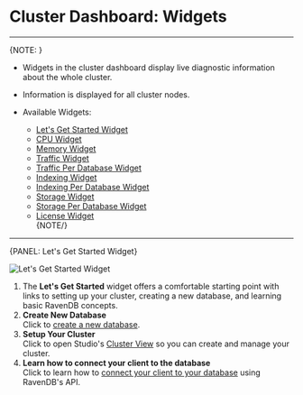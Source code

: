 ﻿# Cluster Dashboard: Widgets
---

{NOTE: }

* Widgets in the cluster dashboard display live diagnostic information about the whole cluster.  
* Information is displayed for all cluster nodes.  

* Available Widgets:  
  * [Let's Get Started Widget](../../../studio/cluster/cluster-dashboard/cluster-dashboard-widgets#let)  
  * [CPU Widget](../../../studio/cluster/cluster-dashboard/cluster-dashboard-widgets#cpu-widget)  
  * [Memory Widget](../../../studio/cluster/cluster-dashboard/cluster-dashboard-widgets#memory-widget)  
  * [Traffic Widget](../../../studio/cluster/cluster-dashboard/cluster-dashboard-widgets#traffic-widget)  
  * [Traffic Per Database Widget](../../../studio/cluster/cluster-dashboard/cluster-dashboard-widgets#traffic-per-database-widget)  
  * [Indexing Widget](../../../studio/cluster/cluster-dashboard/cluster-dashboard-widgets#indexing-widget)  
  * [Indexing Per Database Widget](../../../studio/cluster/cluster-dashboard/cluster-dashboard-widgets#indexing-per-database-widget)  
  * [Storage Widget](../../../studio/cluster/cluster-dashboard/cluster-dashboard-widgets#storage-widget)  
  * [Storage Per Database Widget](../../../studio/cluster/cluster-dashboard/cluster-dashboard-widgets#storage-per-database-widget)  
  * [License Widget](../../../studio/cluster/cluster-dashboard/cluster-dashboard-widgets#license-widget)  
{NOTE/}

---

{PANEL: Let's Get Started Widget}

![Let's Get Started Widget](images/cluster-dashboard-09-lets-get-started-widget.png "Let's Get Started Widget")

1. The **Let's Get Started** widget offers a comfortable starting point with links 
   to setting up your cluster, creating a new database, and learning basic RavenDB concepts.  
2. **Create New Database**  
   Click to [create a new database](../../../studio/database/create-new-database/general-flow).  
3. **Setup Your Cluster**  
   Click to open Studio's [Cluster View](../../../studio/cluster/cluster-view) 
   so you can create and manage your cluster.  
4. **Learn how to connect your client to the database**  
   Click to learn how to [connect your client to your database](../../../start/getting-started#documentstore) using RavenDB's API.  
5. **Learn more about Querying and Indexes**  
   Click to learn how [Querying](../../../indexes/querying/what-is-rql) 
   and [Indexes](../../../indexes/what-are-indexes) are managed in RavenDB.  
6. **Hide This Widget**  
   Click to remove the **Let's Get Started** widget from the cluster dashboard view.  
   The operation is reversible, any widget that was removed can be [added](../../../studio/cluster/cluster-dashboard/cluster-dashboard-customize#add-widget) 
   later to the cluster dashboard.  

{PANEL/}

{PANEL: CPU Widget}

![CPU Widget](images/cluster-dashboard-10-cpu-widget.png "CPU Widget")

1. **RavenDb CPU Usage**  
   Cores & CPU usage by RavenDB nodes.  
2. **Machine CPU Usage**  
   Cores & CPU usage by nodes' machines.  
3. The CPU widget shows the current CPU usage.  
   Hover over the timeline to display earlier data.  
   

{PANEL/}

{PANEL: Memory Widget}

![Memory Widget](images/cluster-dashboard-11_1-memory-widget.png "Memory Widget")

1. **RavenDB Memory Usage**  
   Memory used by RavneDB nodes.  
2. Click to toggle on/off additional **RavenDB memory usage** statistics.  
3. **Machine Memory Usage**  
   Memory used by nodes' machines.  
4. Click to toggle on/off additional **machines memory usage** statistics.  

**Memory Widgwt - Additional Statistics View**  

![Memory Widgwt - Additional Statistics View](images/cluster-dashboard-11_2-memory-widget-details.png "Memory Widgwt - Additional Statistics View")

* The memory widget shows the current memory usage.  
  Hover over the timeline to display earlier data.  
  

{PANEL/}

{PANEL: Traffic Widget}

![Traffic Widget](images/cluster-dashboard-12_1-traffic-widget.png "Traffic Widget")

1. **Requests/s**  
   Number of HTTP requests of all kinds made to this node per Second.  
2. **Writes/s**  
   Number of items (documents, attachments, etc.) written by this node per second.  
3. Click to toggle on/off additional Writes statistics.  
4. **Data Written/s**  
   Amount of data written by this node per second.  
5. Click to toggle on/off additional Data Written statistics.  

**Traffic Widget - Additional Statistics View**  

![Traffic Widget - Additional Statistics View](images/cluster-dashboard-12_2-traffic-widget-details.png "Traffic Widget - Additional Statistics View")

* The traffic widget shows the current traffic usage.  
  Hover over the timeline to display earlier data.  

{PANEL/}

{PANEL: Traffic Per Database Widget}

![Traffic Per Database Widget](images/cluster-dashboard-13-traffic-per-database-widget.png "Traffic Per Database Widget")

1. **Database Name**  
   The Database column lists all your databases.  
2. **Node Tag**  
   Click a node tag to open the node's _Traffic Watch view_, for details about the node's HTTP requests' methods.  

{PANEL/}

{PANEL: Indexing Widget}

![Indexing Widget](images/cluster-dashboard-14-indexing-widget.png "Indexing Widget")

1. **Map Indexes**  
   Indexed items (documents, attachments, counters, and time series) per sec.  
2. **Map-Reduce Indexes**  
   Mapped Items and Reduced Mapped Entries per sec.  
3. The indexing widget shows the current indexing volume.  
   Hover over the timeline to display earlier data.  
  

{PANEL/}

{PANEL: Indexing Per Database Widget}

![Indexing Per Database Widget](images/cluster-dashboard-15-indexing-per-database-widget.png "Indexing Per Database Widget")

1. **Database Name**  
   The Database column lists all your databases.  
2. **Node Tag**  
   Click a node tag to open the Indexing Performance view for the selected node.  

{PANEL/}

{PANEL: Storage Widget}

![Storage Widget](images/cluster-dashboard-16-storage-widget.png "Storage Widget")

1. Storage used by RavenDB.  
2. Storage used by the node's machine.  
3. Free storage remaining on the node's machine.  
4. Overall disk capacity on the node's machine.  

{PANEL/}

{PANEL: Storage Per Database Widget}

![Storage Per Database Widget](images/cluster-dashboard-17-storage-per-database-widget.png "Storage Per Database Widget")

1. **Database Name**  
   The Database column lists all your databases.  
2. **Node Tag**  
   Click a node tag to open the Storage Report view for the selected node 
   and see its storage occupancy in detail.  

{PANEL/}

{PANEL: License Widget}

![License Widget](images/cluster-dashboard-18-license-widget.png "License Widget")

1. The **License** widget displays your license **Type**, **Expiration** 
   date and remaining period, and **Support Type**.  
2. **License Details**  
   Click to open the About view which contains information about your 
   License and Support plan.  

{PANEL/}

## Related Articles  

### Server
- [create a new database](../../../studio/database/create-new-database/general-flow)

###Studio
- [Cluster Dashboard - Overview](../../../studio/cluster/cluster-dashboard/cluster-dashboard-overview)  
- [Cluster Dashboard - Customize](../../../studio/cluster/cluster-dashboard/cluster-dashboard-customize)  
- [Server Dashboard](../../../studio/server/server-dashboard)  
- [Cluster View](../../../studio/cluster/cluster-view)

###Client API
- [connect your client to your database](../../../start/getting-started#documentstore)

###Querying
- [Querying](../../../indexes/querying/what-is-rql) 

###Indexing
- [Indexes](../../../indexes/what-are-indexes)
